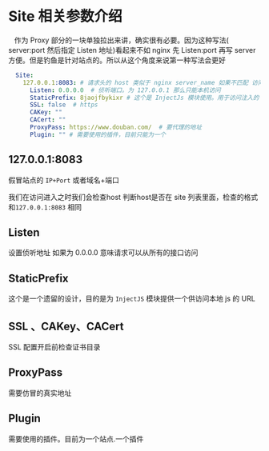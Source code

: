 # Site 相关参数介绍

   作为 Proxy 部分的一块单独拉出来讲，确实很有必要。因为这种写法( server:port 然后指定 Listen 地址)看起来不如 nginx 先 Listen:port 再写 server 方便。但是钓鱼是针对站点的。所以从这个角度来说第一种写法会更好

```yaml
  Site:
    127.0.0.1:8083: # 请求头的 host 类似于 nginx server_name 如果不匹配 访问不了
      Listen: 0.0.0.0  # 侦听端口。为 127.0.0.1 那么只能本机访问
      StaticPrefix: 8jaojfbykixr # 这个是 InjectJs 模块使用。用于访问注入的 js
      SSL: false  # https
      CAKey: ""
      CACert: ""
      ProxyPass: https://www.douban.com/  # 要代理的地址
      Plugin: "" # 需要使用的插件，目前只能为一个
```

## 127.0.0.1:8083

假冒站点的 `IP+Port` 或者域名+端口

我们在访问进入之时我们会检查host 判断host是否在 site 列表里面，检查的格式和`127.0.0.1:8083` 相同

## Listen

设置侦听地址 如果为 0.0.0.0 意味请求可以从所有的接口访问

## StaticPrefix

这个是一个遗留的设计，目的是为 `InjectJS` 模块提供一个供访问本地 js 的 URL



## SSL 、CAKey、CACert

SSL 配置开启前检查证书目录

## ProxyPass

需要仿冒的真实地址

## Plugin

需要使用的插件。目前为一个站点.一个插件